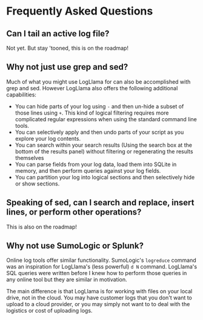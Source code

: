 # Frequently Asked Questions

## Can I tail an active log file?

Not yet.  But stay 'tooned, this is on the roadmap!

## Why not just use grep and sed?

Much of what you might use LogLlama for can also be accomplished with grep and sed.  However LogLlama 
also offers the following additional capabilities:

- You can hide parts of your log using `-` and then un-hide a subset of those lines using `+`.  This kind of logical filtering requires more complicated regular expressions when using the standard command line tools.
- You can selectively apply and then undo parts of your script as you explore your log contents.
- You can search within your search results (Using the search box at the bottom of the results panel) without filtering or regenerating the results themselves
- You can parse fields from your log data, load them into SQLite in memory, and then perform queries against your log fields.
- You can partition your log into logical sections and then selectively hide or show sections.

## Speaking of sed, can I search and replace, insert lines, or perform other operations?

This is also on the roadmap!

## Why not use SumoLogic or Splunk?

Online log tools offer similar functionality.  SumoLogic's `logreduce` command was an inspiration for LogLlama's (less powerful) `d N` command.
LogLlama's SQL queries were written before I knew how to perform those queries in any online tool but they are similar in motivation.

The main difference is that LogLlama is for working with files on your local drive, not in the cloud.  You may have customer logs that
you don't want to upload to a cloud provider, or you may simply not want to to deal with the logistics or cost of uploading logs.

